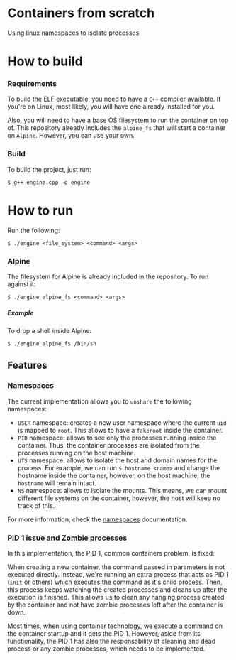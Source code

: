 # Containers from scratch
Using linux namespaces to isolate processes

# How to build
### Requirements
To build the ELF executable, you need to have a `C++` compiler available. If you're on Linux, most likely, you will have one already installed for you.

Also, you will need to have a base OS filesystem to run the container on top of. 
This repository already includes the `alpine_fs` that will start a container on `Alpine`. However, you can use your own.

### Build
To build the project, just run:
```ssh
$ g++ engine.cpp -o engine
```

# How to run
Run the following:
```ssh
$ ./engine <file_system> <command> <args>
```

### Alpine
The filesystem for Alpine is already included in the repository. To run against it:
```ssh
$ ./engine alpine_fs <command> <args>
```

##### Example
To drop a shell inside Alpine:
```ssh
$ ./engine alpine_fs /bin/sh
```

## Features
### Namespaces
The current implementation allows you to `unshare` the following namespaces:
- `USER` namespace: creates a new user namespace where the current `uid` is mapped to `root`. This allows to have a `fakeroot` inside the container.  
- `PID` namespace: allows to see only the processes running inside the container. Thus, the container processes are isolated from the processes running on the host machine.
- `UTS` namespace: allows to isolate the host and domain names for the process. For example, we can run `$ hostname <name>` and change the hostname inside the container, however, on the host machine, the `hostname` will remain intact.
- `NS` namespace: allows to isolate the mounts. This means, we can mount different file systems on the container, however, the host will keep no track of this.

For more information, check the [namespaces](https://man7.org/linux/man-pages/man7/namespaces.7.html) documentation. 

### PID 1 issue and Zombie processes
In this implementation, the PID 1, common containers problem, is fixed: 

When creating a new container, the command passed in parameters is not executed directly. Instead, we're running an extra process that acts as PID 1 (`init` or others) which executes the command as it's child process. Then, this process keeps watching the created processes and cleans up after the execution is finished.
This allows us to clean any hanging process created by the container and not have zombie processes left after the container is down.

Most times, when using container technology, we execute a command on the container startup and it gets the PID 1. However, aside from its functionality, the PID 1 has also the responsability of cleaning and dead process or any zombie processes, which needs to be implemented.
